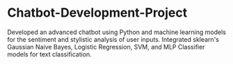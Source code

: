# Chatbot-Development-Project
Developed an advanced chatbot using Python and machine learning models for the sentiment and stylistic analysis of user inputs. Integrated sklearn's Gaussian Naive Bayes, Logistic Regression, SVM, and MLP Classifier models for text classification. 
